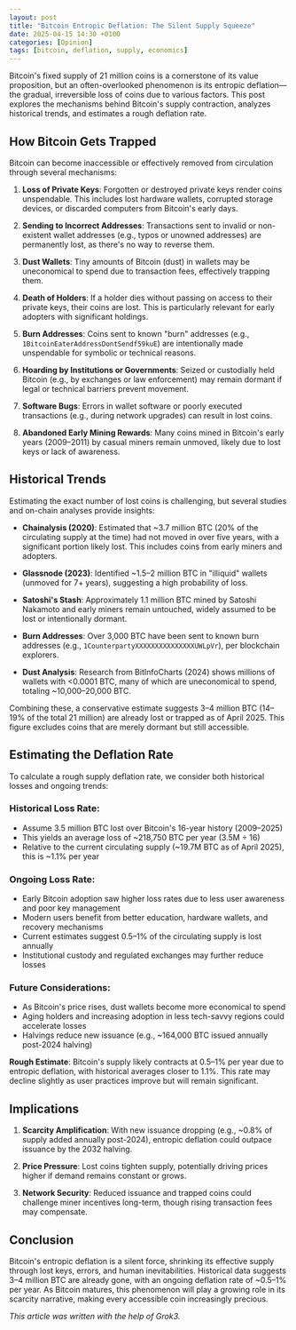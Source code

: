 ```yaml
---
layout: post
title: "Bitcoin Entropic Deflation: The Silent Supply Squeeze"
date: 2025-04-15 14:30 +0100
categories: [Opinion]
tags: [bitcoin, deflation, supply, economics]
---
```


Bitcoin's fixed supply of 21 million coins is a cornerstone of its value proposition, but an often-overlooked phenomenon is its entropic deflation—the gradual, irreversible loss of coins due to various factors. This post explores the mechanisms behind Bitcoin's supply contraction, analyzes historical trends, and estimates a rough deflation rate.

## How Bitcoin Gets Trapped

Bitcoin can become inaccessible or effectively removed from circulation through several mechanisms:

1. **Loss of Private Keys**: Forgotten or destroyed private keys render coins unspendable. This includes lost hardware wallets, corrupted storage devices, or discarded computers from Bitcoin's early days.

2. **Sending to Incorrect Addresses**: Transactions sent to invalid or non-existent wallet addresses (e.g., typos or unowned addresses) are permanently lost, as there's no way to reverse them.

3. **Dust Wallets**: Tiny amounts of Bitcoin (dust) in wallets may be uneconomical to spend due to transaction fees, effectively trapping them.

4. **Death of Holders**: If a holder dies without passing on access to their private keys, their coins are lost. This is particularly relevant for early adopters with significant holdings.

5. **Burn Addresses**: Coins sent to known "burn" addresses (e.g., `1BitcoinEaterAddressDontSendf59kuE`) are intentionally made unspendable for symbolic or technical reasons.

6. **Hoarding by Institutions or Governments**: Seized or custodially held Bitcoin (e.g., by exchanges or law enforcement) may remain dormant if legal or technical barriers prevent movement.

7. **Software Bugs**: Errors in wallet software or poorly executed transactions (e.g., during network upgrades) can result in lost coins.

8. **Abandoned Early Mining Rewards**: Many coins mined in Bitcoin's early years (2009–2011) by casual miners remain unmoved, likely due to lost keys or lack of awareness.

## Historical Trends

Estimating the exact number of lost coins is challenging, but several studies and on-chain analyses provide insights:

- **Chainalysis (2020)**: Estimated that ~3.7 million BTC (20% of the circulating supply at the time) had not moved in over five years, with a significant portion likely lost. This includes coins from early miners and adopters.

- **Glassnode (2023)**: Identified ~1.5–2 million BTC in "illiquid" wallets (unmoved for 7+ years), suggesting a high probability of loss.

- **Satoshi's Stash**: Approximately 1.1 million BTC mined by Satoshi Nakamoto and early miners remain untouched, widely assumed to be lost or intentionally dormant.

- **Burn Addresses**: Over 3,000 BTC have been sent to known burn addresses (e.g., `1CounterpartyXXXXXXXXXXXXXXXUWLpVr`), per blockchain explorers.

- **Dust Analysis**: Research from BitInfoCharts (2024) shows millions of wallets with <0.0001 BTC, many of which are uneconomical to spend, totaling ~10,000–20,000 BTC.

Combining these, a conservative estimate suggests 3–4 million BTC (14–19% of the total 21 million) are already lost or trapped as of April 2025. This figure excludes coins that are merely dormant but still accessible.

## Estimating the Deflation Rate

To calculate a rough supply deflation rate, we consider both historical losses and ongoing trends:

### Historical Loss Rate:
- Assume 3.5 million BTC lost over Bitcoin's 16-year history (2009–2025)
- This yields an average loss of ~218,750 BTC per year (3.5M ÷ 16)
- Relative to the current circulating supply (~19.7M BTC as of April 2025), this is ~1.1% per year

### Ongoing Loss Rate:
- Early Bitcoin adoption saw higher loss rates due to less user awareness and poor key management
- Modern users benefit from better education, hardware wallets, and recovery mechanisms
- Current estimates suggest 0.5–1% of the circulating supply is lost annually
- Institutional custody and regulated exchanges may further reduce losses

### Future Considerations:
- As Bitcoin's price rises, dust wallets become more economical to spend
- Aging holders and increasing adoption in less tech-savvy regions could accelerate losses
- Halvings reduce new issuance (e.g., ~164,000 BTC issued annually post-2024 halving)

**Rough Estimate**: Bitcoin's supply likely contracts at 0.5–1% per year due to entropic deflation, with historical averages closer to 1.1%. This rate may decline slightly as user practices improve but will remain significant.

## Implications

1. **Scarcity Amplification**: With new issuance dropping (e.g., ~0.8% of supply added annually post-2024), entropic deflation could outpace issuance by the 2032 halving.

2. **Price Pressure**: Lost coins tighten supply, potentially driving prices higher if demand remains constant or grows.

3. **Network Security**: Reduced issuance and trapped coins could challenge miner incentives long-term, though rising transaction fees may compensate.

## Conclusion

Bitcoin's entropic deflation is a silent force, shrinking its effective supply through lost keys, errors, and human inevitabilities. Historical data suggests 3–4 million BTC are already gone, with an ongoing deflation rate of ~0.5–1% per year. As Bitcoin matures, this phenomenon will play a growing role in its scarcity narrative, making every accessible coin increasingly precious.

*This article was written with the help of Grok3.*